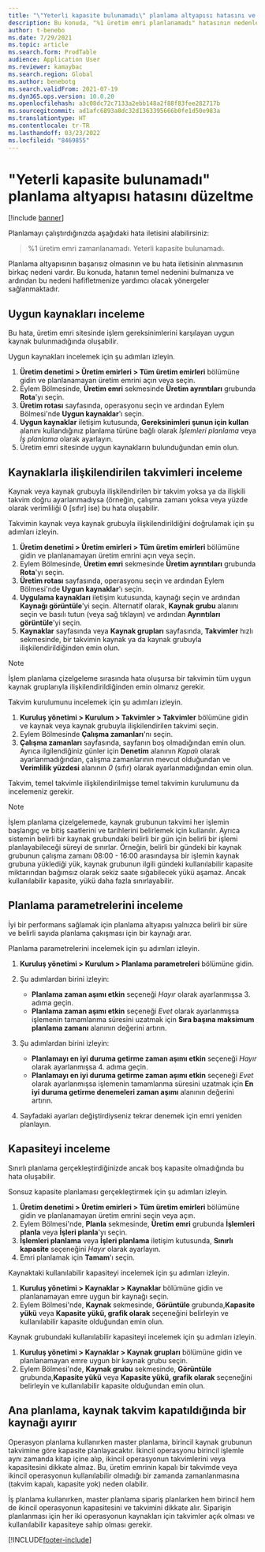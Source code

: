 ```yaml
---
title: "\"Yeterli kapasite bulunamadı\" planlama altyapısı hatasını ve sınırlı kapasiteyi düzeltme"
description: Bu konuda, "%1 üretim emri planlanamadı" hatasının nedenleri ve çözümleri hakkında bilgi sağlanmaktadır. Yeterli kapasite bulunamadı" planlama altyapısı hatasını gidermenize yardımcı olacak bir bağlantı sağlanmaktadır..
author: t-benebo
ms.date: 7/29/2021
ms.topic: article
ms.search.form: ProdTable
audience: Application User
ms.reviewer: kamaybac
ms.search.region: Global
ms.author: benebotg
ms.search.validFrom: 2021-07-19
ms.dyn365.ops.version: 10.0.20
ms.openlocfilehash: a3c08dc72c7133a2ebb148a2f88f83fee282717b
ms.sourcegitcommit: ad1afc6893a8dc32d1363395666b0fe1d50e983a
ms.translationtype: HT
ms.contentlocale: tr-TR
ms.lasthandoff: 03/23/2022
ms.locfileid: "8469855"
---
```

# <a name="fix-the-not-enough-capacity-could-be-found-scheduling-engine-error"></a>"Yeterli kapasite bulunamadı" planlama altyapısı hatasını düzeltme

[!include [banner](../includes/banner.md)]

Planlamayı çalıştırdığınızda aşağıdaki hata iletisini alabilirsiniz:

> %1 üretim emri zamanlanamadı. Yeterli kapasite bulunamadı.

Planlama altyapısının başarısız olmasının ve bu hata iletisinin alınmasının birkaç nedeni vardır. Bu konuda, hatanın temel nedenini bulmanıza ve ardından bu nedeni hafifletmenize yardımcı olacak yönergeler sağlanmaktadır.

## <a name="review-the-applicable-resources"></a>Uygun kaynakları inceleme

Bu hata, üretim emri sitesinde işlem gereksinimlerini karşılayan uygun kaynak bulunmadığında oluşabilir.

Uygun kaynakları incelemek için şu adımları izleyin.

1. **Üretim denetimi \> Üretim emirleri \> Tüm üretim emirleri** bölümüne gidin ve planlanamayan üretim emrini açın veya seçin.
1. Eylem Bölmesinde, **Üretim emri** sekmesinde **Üretim ayrıntıları** grubunda **Rota**'yı seçin.
1. **Üretim rotası** sayfasında, operasyonu seçin ve ardından Eylem Bölmesi'nde **Uygun kaynaklar**'ı seçin.
1. **Uygun kaynaklar** iletişim kutusunda, **Gereksinimleri şunun için kullan** alanını kullandığınız planlama türüne bağlı olarak *İşlemleri planlama* veya *İş planlama* olarak ayarlayın.
1. Üretim emri sitesinde uygun kaynakların bulunduğundan emin olun.

## <a name="review-the-calendars-that-are-associated-with-resources"></a>Kaynaklarla ilişkilendirilen takvimleri inceleme

Kaynak veya kaynak grubuyla ilişkilendirilen bir takvim yoksa ya da ilişkili takvim doğru ayarlanmadıysa (örneğin, çalışma zamanı yoksa veya yüzde olarak verimliliği 0 \[sıfır\] ise) bu hata oluşabilir.

Takvimin kaynak veya kaynak grubuyla ilişkilendirildiğini doğrulamak için şu adımları izleyin.

1. **Üretim denetimi \> Üretim emirleri \> Tüm üretim emirleri** bölümüne gidin ve planlanamayan üretim emrini açın veya seçin.
1. Eylem Bölmesinde, **Üretim emri** sekmesinde **Üretim ayrıntıları** grubunda **Rota**'yı seçin.
1. **Üretim rotası** sayfasında, operasyonu seçin ve ardından Eylem Bölmesi'nde **Uygun kaynaklar**'ı seçin.
1. **Uygulama kaynakları** iletişim kutusunda, kaynağı seçin ve ardından **Kaynağı görüntüle**'yi seçin. Alternatif olarak, **Kaynak grubu** alanını seçin ve basılı tutun (veya sağ tıklayın) ve ardından **Ayrıntıları görüntüle**'yi seçin.
1. **Kaynaklar** sayfasında veya **Kaynak grupları** sayfasında, **Takvimler** hızlı sekmesinde, bir takvimin kaynak ya da kaynak grubuyla ilişkilendirildiğinden emin olun.

> [!NOTE]
> İşlem planlama çizelgeleme sırasında hata oluşursa bir takvimin tüm uygun kaynak gruplarıyla ilişkilendirildiğinden emin olmanız gerekir.

Takvim kurulumunu incelemek için şu adımları izleyin.

1. **Kuruluş yönetimi \> Kurulum \> Takvimler \> Takvimler** bölümüne gidin ve kaynak veya kaynak grubuyla ilişkilendirilen takvimi seçin.
1. Eylem Bölmesinde **Çalışma zamanları**'nı seçin.
1. **Çalışma zamanları** sayfasında, sayfanın boş olmadığından emin olun. Ayrıca ilgilendiğiniz günler için **Denetim** alanının *Kapalı* olarak ayarlanmadığından, çalışma zamanlarının mevcut olduğundan ve **Verimlilik yüzdesi** alanının *0* (sıfır) olarak ayarlanmadığından emin olun.

Takvim, temel takvimle ilişkilendirilmişse temel takvimin kurulumunu da incelemeniz gerekir.

> [!NOTE]
> İşlem planlama çizelgelemede, kaynak grubunun takvimi her işlemin başlangıç ve bitiş saatlerini ve tarihlerini belirlemek için kullanılır. Ayrıca sistemin belirli bir kaynak grubundaki belirli bir gün için belirli bir işlemi planlayabileceği süreyi de sınırlar. Örneğin, belirli bir gündeki bir kaynak grubunun çalışma zamanı 08:00 - 16:00 arasındaysa bir işlemin kaynak grubuna yüklediği yük, kaynak grubunun ilgili gündeki kullanılabilir kapasite miktarından bağımsız olarak sekiz saate sığabilecek yükü aşamaz. Ancak kullanılabilir kapasite, yükü daha fazla sınırlayabilir.

## <a name="review-the-scheduling-parameters"></a>Planlama parametrelerini inceleme

İyi bir performans sağlamak için planlama altyapısı yalnızca belirli bir süre ve belirli sayıda planlama çakışması için bir kaynağı arar.

Planlama parametrelerini incelemek için şu adımları izleyin.

1. **Kuruluş yönetimi \> Kurulum \> Planlama parametreleri** bölümüne gidin.
1. Şu adımlardan birini izleyin:

    - **Planlama zaman aşımı etkin** seçeneği *Hayır* olarak ayarlanmışsa 3. adıma geçin.
    - **Planlama zaman aşımı etkin** seçeneği *Evet* olarak ayarlanmışsa işlemenin tamamlanma süresini uzatmak için **Sıra başına maksimum planlama zamanı** alanının değerini artırın.

1. Şu adımlardan birini izleyin:

    - **Planlamayı en iyi duruma getirme zaman aşımı etkin** seçeneği *Hayır* olarak ayarlanmışsa 4. adıma geçin.
    - **Planlamayı en iyi duruma getirme zaman aşımı etkin** seçeneği *Evet* olarak ayarlanmışsa işlemenin tamamlanma süresini uzatmak için **En iyi duruma getirme denemeleri zaman aşımı** alanının değerini artırın.

1. Sayfadaki ayarları değiştirdiyseniz tekrar denemek için emri yeniden planlayın.

## <a name="review-capacity"></a>Kapasiteyi inceleme

Sınırlı planlama gerçekleştirdiğinizde ancak boş kapasite olmadığında bu hata oluşabilir.

Sonsuz kapasite planlaması gerçekleştirmek için şu adımları izleyin.

1. **Üretim denetimi \> Üretim emirleri \> Tüm üretim emirleri** bölümüne gidin ve planlanamayan üretim emrini seçin veya açın.
1. Eylem Bölmesi'nde, **Planla** sekmesinde, **Üretim emri** grubunda **İşlemleri planla** veya **İşleri planla**'yı seçin.
1. **İşlemleri planlama** veya **İşleri planlama** iletişim kutusunda, **Sınırlı kapasite** seçeneğini *Hayır* olarak ayarlayın.
1. Emri planlamak için **Tamam**'ı seçin.

Kaynaktaki kullanılabilir kapasiteyi incelemek için şu adımları izleyin.

1. **Kuruluş yönetimi \> Kaynaklar \> Kaynaklar** bölümüne gidin ve planlanamayan emre uygun bir kaynağı seçin.
1. Eylem Bölmesi'nde, **Kaynak** sekmesinde, **Görüntüle** grubunda,**Kapasite yükü** veya **Kapasite yükü, grafik olarak** seçeneğini belirleyin ve kullanılabilir kapasite olduğundan emin olun.

Kaynak grubundaki kullanılabilir kapasiteyi incelemek için şu adımları izleyin.

1. **Kuruluş yönetimi \> Kaynaklar \> Kaynak grupları** bölümüne gidin ve planlanamayan emre uygun bir kaynak grubu seçin.
1. Eylem Bölmesi'nde, **Kaynak grubu** sekmesinde, **Görüntüle** grubunda,**Kapasite yükü** veya **Kapasite yükü, grafik olarak** seçeneğini belirleyin ve kullanılabilir kapasite olduğundan emin olun.

## <a name="master-planning-books-a-resource-when-the-resource-calendar-is-closed"></a>Ana planlama, kaynak takvim kapatıldığında bir kaynağı ayırır

Operasyon planlama kullanırken master planlama, birincil kaynak grubunun takvimine göre kapasite planlayacaktır. İkincil operasyonu birincil işlemle aynı zamanda kitap içine alıp, ikincil operasyonun takvimlerini veya kapasitesini dikkate almaz. Bu, üretim emrinin kapalı bir takvimde veya ikincil operasyonun kullanılabilir olmadığı bir zamanda zamanlanmasına (takvim kapalı, kapasite yok) neden olabilir.

İş planlama kullanırken, master planlama sipariş planlarken hem birincil hem de ikincil operasyonun kapasitesini ve takvimini dikkate alır. Siparişin planlanması için her iki operasyonun kaynakları için takvimler açık olması ve kullanılabilir kapasiteye sahip olması gerekir.

[!INCLUDE[footer-include](../../includes/footer-banner.md)]
